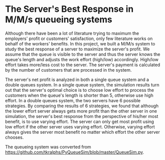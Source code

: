 # The Server's Best Response in M/M/s queueing systems

Although there have been a lot of literature trying to maximum the employers' profit or customers' satisfaction, only few literature works on behalf of the workers' benefits. In this project, we built a M/M/s system to study the best response of a server to maximize the server's profit. We assume that the queue is visible to the server and thus the server knows the queue's length and adjusts the work effort (high/low) accordingly. High/low effort takes more/less cost to the server. The server's payment is calculated by the number of customers that are processed in the system.   

The server's net profit is analyzed in both a single queue system and a double queues system. In a single queue system, the simulation results turn out that the server's optimal choice is to choose low effort to process the customers when the queue's length is shorter than 5, otherwise use high effort. In a double queues system, the two servers have 6 possible strategies. By comparing the results of 6 strategies, we found that although the lower effort server always gets more profit than the other server in one simulation, the server's best response from the perspective of his/her most benefit, is to use varying effort. The server can only get most profit using low effort if the other server uses varying effort. Otherwise, varying effort always gives the server most benefit no matter which effort the other server chooses. 

The queueing system was converted from https://github.com/tkralphs/PyQueueSim/blob/master/QueueSim.py.
